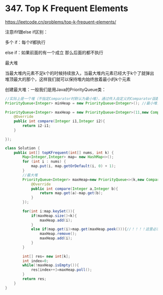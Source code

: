 # 347. Top K Frequent Elements

https://leetcode.cn/problems/top-k-frequent-elements/

注意ifif跟else if区别：

多个 if：每个if都执行 

else if：如果前面的有一个成立  那么后面的都不执行

最大堆

当最大堆内元素不足k个的时候持续放入，当最大堆内元素已经大于k个了就弹出堆顶最大的那个，这样我们就可以保持堆内始终放着最小的k个元素

创建最大堆：一般我们是用Java的PriorityQueue类：

```java
//实际上是一个堆（不指定Comparator时默认为最小堆），通过传入自定义的Comparator函数可以实现大顶堆。
PriorityQueue<Integer> minHeap = new PriorityQueue<Integer>(); //最小堆，默认容量为11
 
PriorityQueue<Integer> maxHeap = new PriorityQueue<Integer>(11,new Comparator<Integer>(){ //最大堆，容量11
    @Override
    public int compare(Integer i1,Integer i2){
        return i2-i1;
    }
 
});
```

```java
class Solution {
    public int[] topKFrequent(int[] nums, int k) {
        Map<Integer,Integer> map= new HashMap<>();
        for (int i : nums) {
            map.put(i, map.getOrDefault(i, 0) + 1);
        }
        //最大堆
        PriorityQueue<Integer> maxHeap=new PriorityQueue<>(k,new Comparator<Integer>(){
            @Override
            public int compare(Integer a,Integer b){
                return map.get(a)-map.get(b);
            }
        });
        
        for(int i:map.keySet()){
            if(maxHeap.size()<k){
                maxHeap.add(i);
            }
            else if(map.get(i)>map.get(maxHeap.peek())){//！！！！这里必须是else if，因为如果上方if满足就不用执行这个了
                maxHeap.remove();
                maxHeap.add(i);
            }
        }
        
        int[] res= new int[k];
        int index=0;
        while(!maxHeap.isEmpty()){
            res[index++]=maxHeap.poll();
        }
        return res;
    }
}
